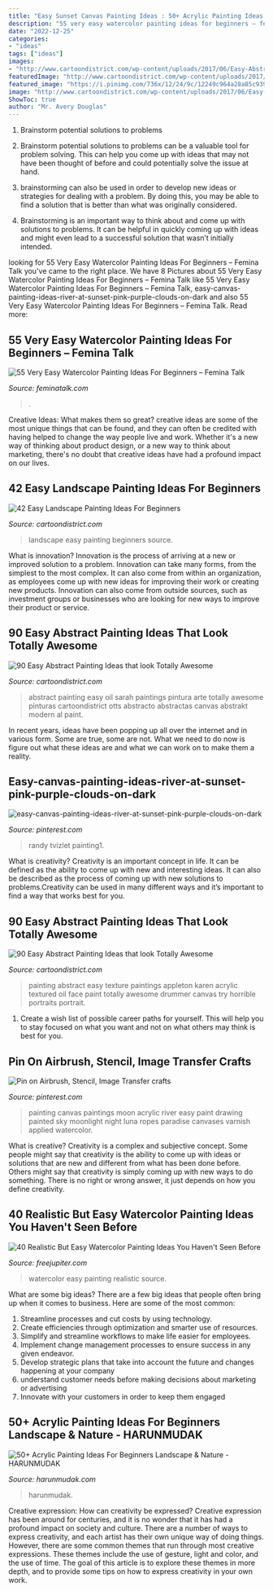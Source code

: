 ```yaml
---
title: "Easy Sunset Canvas Painting Ideas : 50+ Acrylic Painting Ideas For Beginners Landscape &amp; Nature"
description: "55 very easy watercolor painting ideas for beginners – femina talk"
date: "2022-12-25"
categories:
- "ideas"
tags: ["ideas"]
images:
- "http://www.cartoondistrict.com/wp-content/uploads/2017/06/Easy-Abstract-Painting-Ideas00016-1.jpg"
featuredImage: "http://www.cartoondistrict.com/wp-content/uploads/2017/05/Easy-Abstract-Painting-Ideas29.jpg"
featured_image: "https://i.pinimg.com/736x/12/24/9c/12249c964a28a85c93911860b9542bd4.jpg"
image: "http://www.cartoondistrict.com/wp-content/uploads/2017/06/Easy-Abstract-Painting-Ideas00016-1.jpg"
ShowToc: true
author: "Mr. Avery Douglas"
---
```



1. Brainstorm potential solutions to problems
1. Brainstorm potential solutions to problems can be a valuable tool for problem solving. This can help you come up with ideas that may not have been thought of before and could potentially solve the issue at hand.
2. brainstorming can also be used in order to develop new ideas or strategies for dealing with a problem. By doing this, you may be able to find a solution that is better than what was originally considered.

3. Brainstorming is an important way to think about and come up with solutions to problems. It can be helpful in quickly coming up with ideas and might even lead to a successful solution that wasn’t initially intended.

	

		
looking for 55 Very Easy Watercolor Painting Ideas For Beginners – Femina Talk you've came to the right place. We have 8 Pictures about 55 Very Easy Watercolor Painting Ideas For Beginners – Femina Talk like 55 Very Easy Watercolor Painting Ideas For Beginners – Femina Talk, easy-canvas-painting-ideas-river-at-sunset-pink-purple-clouds-on-dark and also 55 Very Easy Watercolor Painting Ideas For Beginners – Femina Talk. Read more:
		
    
## 55 Very Easy Watercolor Painting Ideas For Beginners – Femina Talk

<img loading=lazy src="https://www.feminatalk.com/wp-content/uploads/2018/08/Easy-Watercolor-Painting-Ideas-For-Beginners4-1.jpg" onerror="this.onerror=null;this.src='https://tse3.mm.bing.net/th?id=OIP.R_RHBpDruLdb5-wlHVRw6gHaKS&amp;pid=15.1';" alt="55 Very Easy Watercolor Painting Ideas For Beginners – Femina Talk">

_Source: feminatalk.com_

>. 

	

Creative Ideas: What makes them so great?
creative ideas are some of the most unique things that can be found, and they can often be credited with having helped to change the way people live and work. Whether it's a new way of thinking about product design, or a new way to think about marketing, there's no doubt that creative ideas have had a profound impact on our lives.

    
## 42 Easy Landscape Painting Ideas For Beginners

<img loading=lazy src="http://www.cartoondistrict.com/wp-content/uploads/2017/07/Easy-Landscape-Painting-Ideas-For-Beginners-13.jpg" onerror="this.onerror=null;this.src='https://tse4.mm.bing.net/th?id=OIP.mskLUBdjNL9BHzCQjKp8xAHaKM&amp;pid=15.1';" alt="42 Easy Landscape Painting Ideas For Beginners">

_Source: cartoondistrict.com_

>landscape easy painting beginners source. 

	

What is innovation?
Innovation is the process of arriving at a new or improved solution to a problem. Innovation can take many forms, from the simplest to the most complex. It can also come from within an organization, as employees come up with new ideas for improving their work or creating new products. Innovation can also come from outside sources, such as investment groups or businesses who are looking for new ways to improve their product or service.

    
## 90 Easy Abstract Painting Ideas That Look Totally Awesome

<img loading=lazy src="http://www.cartoondistrict.com/wp-content/uploads/2017/05/Easy-Abstract-Painting-Ideas29.jpg" onerror="this.onerror=null;this.src='https://tse1.mm.bing.net/th?id=OIP.a8XLnUW4Zg_64HGdJa4UbAHaKF&amp;pid=15.1';" alt="90 Easy Abstract Painting Ideas that look Totally Awesome">

_Source: cartoondistrict.com_

>abstract painting easy oil sarah paintings pintura arte totally awesome pinturas cartoondistrict otts abstracto abstractas canvas abstrakt modern al paint. 

	

In recent years, ideas have been popping up all over the internet and in various form. Some are true, some are not. What we need to do now is figure out what these ideas are and what we can work on to make them a reality.

    
## Easy-canvas-painting-ideas-river-at-sunset-pink-purple-clouds-on-dark

<img loading=lazy src="https://i.pinimg.com/736x/12/24/9c/12249c964a28a85c93911860b9542bd4.jpg" onerror="this.onerror=null;this.src='https://tse2.mm.bing.net/th?id=OIP.syElN6CYybxdYW4rxvCXFQHaJ5&amp;pid=15.1';" alt="easy-canvas-painting-ideas-river-at-sunset-pink-purple-clouds-on-dark">

_Source: pinterest.com_

>randy tvizlet painting1. 

	

What is creativity?
Creativity is an important concept in life. It can be defined as the ability to come up with new and interesting ideas. It can also be described as the process of coming up with new solutions to problems.Creativity can be used in many different ways and it’s important to find a way that works best for you.

    
## 90 Easy Abstract Painting Ideas That Look Totally Awesome

<img loading=lazy src="http://www.cartoondistrict.com/wp-content/uploads/2017/06/Easy-Abstract-Painting-Ideas00016-1.jpg" onerror="this.onerror=null;this.src='https://tse4.mm.bing.net/th?id=OIP.NYKFP_wjiqR7Me6FlNVIBgHaJ4&amp;pid=15.1';" alt="90 Easy Abstract Painting Ideas that look Totally Awesome">

_Source: cartoondistrict.com_

>painting abstract easy texture paintings appleton karen acrylic textured oil face paint totally awesome drummer canvas try horrible portraits portrait. 

	

1. Create a wish list of possible career paths for yourself. This will help you to stay focused on what you want and not on what others may think is best for you. 

    
## Pin On Airbrush, Stencil, Image Transfer Crafts

<img loading=lazy src="https://i.pinimg.com/736x/c1/d6/81/c1d681339ddd10d42d7f7d3d57bf2ab8--easy-paintings-canvas-paintings.jpg" onerror="this.onerror=null;this.src='https://tse4.mm.bing.net/th?id=OIP.7BqJkeRzQv-IYcLG-eQgbAHaJ4&amp;pid=15.1';" alt="Pin on Airbrush, Stencil, Image Transfer crafts">

_Source: pinterest.com_

>painting canvas paintings moon acrylic river easy paint drawing painted sky moonlight night luna ropes paradise canvases varnish applied watercolor. 

	

What is creative?
Creativity is a complex and subjective concept. Some people might say that creativity is the ability to come up with ideas or solutions that are new and different from what has been done before. Others might say that creativity is simply coming up with new ways to do something. There is no right or wrong answer, it just depends on how you define creativity.

    
## 40 Realistic But Easy Watercolor Painting Ideas You Haven&#039;t Seen Before

<img loading=lazy src="http://www.freejupiter.com/wp-content/uploads/2018/07/Easy-Watercolor-Painting-Ideas-6.jpg" onerror="this.onerror=null;this.src='https://tse4.mm.bing.net/th?id=OIP.cZ5cRDbV3v61-qcM3PXEEgHaK3&amp;pid=15.1';" alt="40 Realistic But Easy Watercolor Painting Ideas You Haven&#039;t Seen Before">

_Source: freejupiter.com_

>watercolor easy painting realistic source. 

	

What are some big ideas?
There are a few big ideas that people often bring up when it comes to business. Here are some of the most common:
1. Streamline processes and cut costs by using technology.
2. Create efficiencies through optimization and smarter use of resources.
3. Simplify and streamline workflows to make life easier for employees.
4. Implement change management processes to ensure success in any given endeavor. 
5. Develop strategic plans that take into account the future and changes happening at your company 
6. understand customer needs before making decisions about marketing or advertising 
7. Innovate with your customers in order to keep them engaged 

    
## 50+ Acrylic Painting Ideas For Beginners Landscape &amp; Nature - HARUNMUDAK

<img loading=lazy src="https://www.harunmudak.com/wp-content/uploads/2020/02/Acrylic-Painting-Ideas-8-1.jpg" onerror="this.onerror=null;this.src='https://tse4.mm.bing.net/th?id=OIP.I06n03b5ucuuTlC4vntXXwHaJ4&amp;pid=15.1';" alt="50+ Acrylic Painting Ideas For Beginners Landscape &amp; Nature - HARUNMUDAK">

_Source: harunmudak.com_

>harunmudak. 

	

Creative expression: How can creativity be expressed?
Creative expression has been around for centuries, and it is no wonder that it has had a profound impact on society and culture. There are a number of ways to express creativity, and each artist has their own unique way of doing things. However, there are some common themes that run through most creative expressions. These themes include the use of gesture, light and color, and the use of time. The goal of this article is to explore these themes in more depth, and to provide some tips on how to express creativity in your own work.

